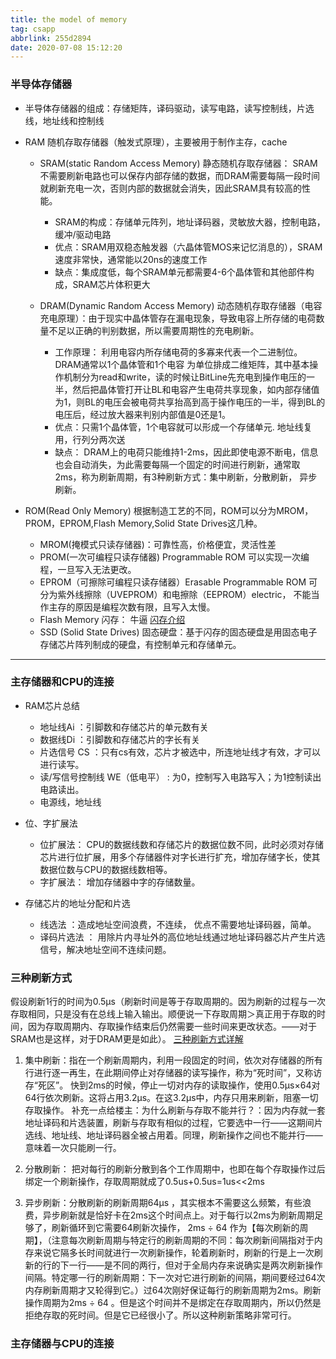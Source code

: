 ```yaml
---
title: the model of memory
tag: csapp
abbrlink: 255d2894
date: 2020-07-08 15:12:20
---
```


### 半导体存储器
- 半导体存储器的组成：存储矩阵，译码驱动，读写电路，读写控制线，片选线，地址线和控制线 

- RAM 随机存取存储器（触发式原理），主要被用于制作主存，cache 
	- SRAM(static Random Access Memory) 静态随机存取存储器： SRAM不需要刷新电路也可以保存内部存储的数据，而DRAM需要每隔一段时间就刷新充电一次，否则内部的数据就会消失，因此SRAM具有较高的性能。
		- SRAM的构成：存储单元阵列，地址译码器，灵敏放大器，控制电路，缓冲/驱动电路
		- 优点：SRAM用双稳态触发器（六晶体管MOS来记忆消息的），SRAM速度非常快，通常能以20ns的速度工作
		- 缺点：集成度低，每个SRAM单元都需要4-6个晶体管和其他部件构成，SRAM芯片体积更大

	- DRAM(Dynamic Random Access Memory) 动态随机存取存储器（电容充电原理）：由于现实中晶体管存在漏电现象，导致电容上所存储的电荷数量不足以正确的判别数据，所以需要周期性的充电刷新。
		- 工作原理： 利用电容内所存储电荷的多寡来代表一个二进制位。DRAM通常以1个晶体管和1个电容	为单位排成二维矩阵，其中基本操作机制分为read和write，读的时候让BitLine先充电到操作电压的一半，然后把晶体管打开让BL和电容产生电荷共享现象，如内部存储值为1，则BL的电压会被电荷共享抬高到高于操作电压的一半，得到BL的电压后，经过放大器来判别内部值是0还是1。
		- 优点：只需1个晶体管，1个电容就可以形成一个存储单元. 地址线复用，行列分两次送
		- 缺点： DRAM上的电荷只能维持1-2ms，因此即使电源不断电，信息也会自动消失，为此需要每隔一个固定的时间进行刷新，通常取2ms，称为刷新周期，有3种刷新方式：集中刷新，分散刷新， 异步刷新。

- ROM(Read Only Memory)
根据制造工艺的不同，ROM可以分为MROM，PROM，EPROM,Flash Memory,Solid State Drives这几种。
	- MROM(掩模式只读存储器)：可靠性高，价格便宜，灵活性差
	- PROM(一次可编程只读存储器) Programmable ROM 可以实现一次编程，一旦写入无法更改。
	- EPROM（可擦除可编程只读存储器）Erasable Programmable ROM 可分为紫外线擦除（UVEPROM）和电擦除（EEPROM）electric， 不能当作主存的原因是编程次数有限，且写入太慢。
	- Flash Memory 闪存： 牛逼 [闪存介绍](https://baike.baidu.com/item/%E9%97%AA%E5%AD%98)
	- SSD (Solid State Drives) 固态硬盘：基于闪存的固态硬盘是用固态电子存储芯片阵列制成的硬盘，有控制单元和存储单元。

---------------------------
### 主存储器和CPU的连接

- RAM芯片总结
	- 地址线Ai ：引脚数和存储芯片的单元数有关
	- 数据线Di ：引脚数和存储芯片的字长有关
	- 片选信号 CS ：只有cs有效，芯片才被选中，所连地址线才有效，才可以进行读写。
	- 读/写信号控制线 WE（低电平） : 为0，控制写入电路写入；为1控制读出电路读出。
	- 电源线，地址线

- 位、字扩展法
	- 位扩展法： CPU的数据线数和存储芯片的数据位数不同，此时必须对存储芯片进行位扩展，用多个存储器件对字长进行扩充，增加存储字长，使其数据位数与CPU的数据线数相等。
	- 字扩展法： 增加存储器中字的存储数量。

- 存储芯片的地址分配和片选
	- 线选法 ：造成地址空间浪费，不连续， 优点不需要地址译码器，简单。
	- 译码片选法 ： 用除片内寻址外的高位地址线通过地址译码器芯片产生片选信号，解决地址空间不连续问题。














### 三种刷新方式
假设刷新1行的时间为0.5μs（刷新时间是等于存取周期的。因为刷新的过程与一次存取相同，只是没有在总线上输入输出。顺便说一下存取周期＞真正用于存取的时间，因为存取周期内、存取操作结束后仍然需要一些时间来更改状态。——对于SRAM也是这样，对于DRAM更是如此）。
[三种刷新方式详解](https://blog.csdn.net/piscesq329a/article/details/9244723)
1. 集中刷新：指在一个刷新周期内，利用一段固定的时间，依次对存储器的所有行进行逐一再生，在此期间停止对存储器的读写操作，称为“死时间”，又称访存“死区”。
快到2ms的时候，停止一切对内存的读取操作，使用0.5μs×64对64行依次刷新。这将占用3.2μs。在这3.2μs中，内存只用来刷新，阻塞一切存取操作。
补充一点给楼主：为什么刷新与存取不能并行？：因为内存就一套地址译码和片选装置，刷新与存取有相似的过程，它要选中一行——这期间片选线、地址线、地址译码器全被占用着。同理，刷新操作之间也不能并行——意味着一次只能刷一行。

2. 分散刷新： 把对每行的刷新分散到各个工作周期中，也即在每个存取操作过后绑定一个刷新操作，存取周期就成了0.5us+0.5us=1us<<2ms

3.   异步刷新：分散刷新的刷新周期64μs ，其实根本不需要这么频繁，有些浪费，异步刷新就是恰好卡在2ms这个时间点上。对于每行以2ms为刷新周期足够了，刷新循环到它需要64刷新次操作， 2ms ÷ 64 作为【每次刷新的周期】，（注意每次刷新周期与特定行的刷新周期的不同：每次刷新间隔指对于内存来说它隔多长时间就进行一次刷新操作，轮着刷新时，刷新的行是上一次刷新的行的下一行——是不同的两行，但对于全局内存来说确实是两次刷新操作间隔。特定哪一行的刷新周期：下一次对它进行刷新的间隔，期间要经过64次内存刷新周期才又轮得到它。）过64次刚好保证每行的刷新周期为2ms。刷新操作周期为2ms ÷ 64 。但是这个时间并不是绑定在存取周期内，所以仍然是拒绝存取的死时间。但是它已经很小了。所以这种刷新策略非常可行。

### 主存储器与CPU的连接